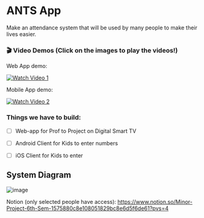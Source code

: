 # ANTS App

Make an attendance system that will be used by many people to make their lives easier.


### 🎬 Video Demos (Click on the images to play the videos!)

Web App demo:

[![Watch Video 1](https://drive.google.com/thumbnail?id=1oJvWOmpEgcPAmkap66ZhCYXhE2tT8F0e)](https://drive.google.com/file/d/1oJvWOmpEgcPAmkap66ZhCYXhE2tT8F0e/view?usp=sharing)


Mobile App demo:

[![Watch Video 2](https://drive.google.com/thumbnail?id=1ASoqna3TvFBXfvJG-bCMzCTBgNPfLpPZ)](https://drive.google.com/file/d/1ASoqna3TvFBXfvJG-bCMzCTBgNPfLpPZ/view?usp=sharing)




### Things we have to build:

- [ ]  Web-app for Prof to Project on Digital Smart TV
- [ ]  Android Client for Kids to enter numbers
- [ ]  iOS Client for Kids to enter



## System Diagram

![image](https://github.com/user-attachments/assets/37c39690-6caa-4a16-9492-aaac5e3ef316)




Notion (only selected people have access): https://www.notion.so/Minor-Project-6th-Sem-1575880c8e108051829bc8e6d5f6de61?pvs=4


